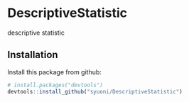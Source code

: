 # DescriptiveStatistic
descriptive statistic

## Installation
Install this package from github:

```R
# install.packages("devtools")
devtools::install_github("syuoni/DescriptiveStatistic")
```
